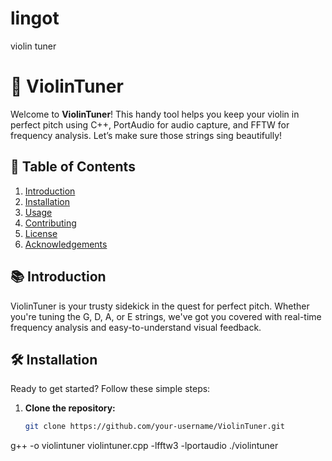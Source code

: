 # lingot
violin tuner
# 🎻 ViolinTuner

Welcome to **ViolinTuner**! This handy tool helps you keep your violin in perfect pitch using C++, PortAudio for audio capture, and FFTW for frequency analysis. Let’s make sure those strings sing beautifully!

## 📖 Table of Contents

1. [Introduction](#introduction)
2. [Installation](#installation)
3. [Usage](#usage)
4. [Contributing](#contributing)
5. [License](#license)
6. [Acknowledgements](#acknowledgements)

## 📚 Introduction

ViolinTuner is your trusty sidekick in the quest for perfect pitch. Whether you're tuning the G, D, A, or E strings, we've got you covered with real-time frequency analysis and easy-to-understand visual feedback.

## 🛠️ Installation

Ready to get started? Follow these simple steps:

1. **Clone the repository:**
   ```sh
   git clone https://github.com/your-username/ViolinTuner.git
g++ -o violintuner violintuner.cpp -lfftw3 -lportaudio
./violintuner

